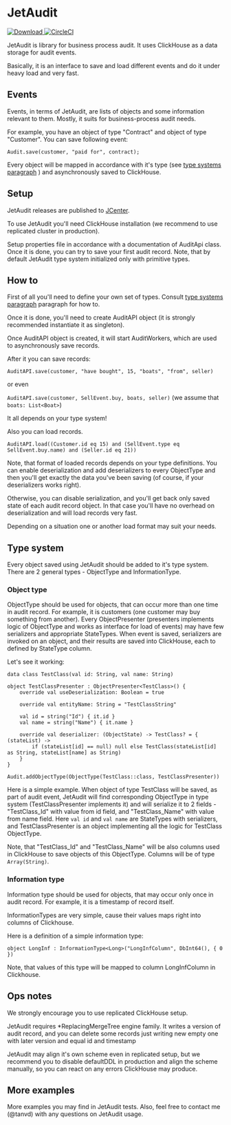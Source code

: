 # JetAudit

[ ![Download](https://api.bintray.com/packages/tanvd/jetaudit/jetaudit/images/download.svg) ](https://bintray.com/tanvd/jetaudit/jetaudit/_latestVersion)
[![CircleCI](https://circleci.com/gh/TanVD/JetAudit.svg?style=svg)](https://circleci.com/gh/TanVD/JetAudit)

JetAudit is library for business process audit. It uses ClickHouse as a data storage for audit events.

Basically, it is an interface to save and load different events and do it under heavy load and very fast.

## Events

Events, in terms of JetAudit, are lists of objects and some information relevant to them. Mostly, it suits for business-process audit needs.

For example, you have an object of type "Contract" and object of type "Customer". You can save following event:

```
Audit.save(customer, "paid for", contract);
```

Every object will be mapped in accordance with it's type (see [type systems paragraph](#type-system) ) and asynchronously saved to ClickHouse.

## Setup

JetAudit releases are published to [JCenter](https://bintray.com/tanvd/jetaudit/jetaudit).

To use JetAudit you'll need ClickHouse installation (we recommend to use replicated cluster in production).

Setup properties file in accordance with a documentation of AuditApi class. Once it is done, you can try to save your first audit record. Note, that by default JetAudit type system initialized only with primitive types.

## How to

First of all you'll need to define your own set of types. Consult [type systems paragraph](#type-system) paragraph for how to.

Once it is done, you'll need to create AuditAPI object (it is strongly recommended instantiate it as singleton). 

Once AuditAPI object is created, it will start AuditWorkers, which are used to asynchronously save records.

After it you can save records:

`AuditAPI.save(customer, "have bought", 15, "boats", "from", seller)`

or even

`AuditAPI.save(customer, SellEvent.buy, boats, seller)` (we assume that `boats: List<Boat>`) 

It all depends on your type system!

Also you can load records.

`AuditAPI.load((Customer.id eq 15) and (SellEvent.type eq SellEvent.buy.name) and (Seller.id eq 21))`

Note, that format of loaded records depends on your type definitions. You can enable deserialization and add deserializers to every ObjectType and then you'll get exactly the data you've been saving (of course, if your deserializers works right).
 
Otherwise, you can disable serialization, and you'll get back only saved state of each audit record object. In that case you'll have no overhead on deserialization and will load records very fast.

Depending on a situation one or another load format may suit your needs. 

## Type system

Every object saved using JetAudit should be added to it's type system. There are 2 general types - ObjectType and InformationType.

### Object type

ObjectType should be used for objects, that can occur more than one time in audit record. For example, it is customers (one customer may buy something from another). Every ObjectPresenter (presenters implements logic of ObjectType and works as interface for load of events) may have few serializers and appropriate StateTypes. When event is saved, serializers are invoked on an object, and their results are saved into ClickHouse, each to defined by StateType column.

Let's see it working:

```
data class TestClass(val id: String, val name: String)

object TestClassPresenter : ObjectPresenter<TestClass>() {
    override val useDeserialization: Boolean = true

    override val entityName: String = "TestClassString"

    val id = string("Id") { it.id }
    val name = string("Name") { it.name }

    override val deserializer: (ObjectState) -> TestClass? = { (stateList) ->
        if (stateList[id] == null) null else TestClass(stateList[id] as String, stateList[name] as String)
    }
}

Audit.addObjectType(ObjectType(TestClass::class, TestClassPresenter))
```

Here is a simple example. When object of type TestClass will be saved, as part of audit event, JetAudit will find corresponding ObjectType in type system (TestClassPresenter implements it) and will serialize it to 2 fields - "TestClass_Id" with value from id field, and "TestClass_Name" with value from name field. Here `val id` and `val name` are StateTypes with serializers, and TestClassPresenter is an object implementing all the logic for TestClass ObjectType.

Note, that "TestClass_Id" and "TestClass_Name" will be also columns used in ClickHouse to save objects of this ObjectType. Columns will be of type `Array(String)`.

### Information type

Information type should be used for objects, that may occur only once in audit record. For example, it is a timestamp of record itself. 

InformationTypes are very simple, cause their values maps right into columns of Clickhouse.

Here is a definition of a simple information type:

`object LongInf : InformationType<Long>("LongInfColumn", DbInt64(), { 0 })`

Note, that values of this type will be mapped to column LongInfColumn in Clickhouse.

## Ops notes

We strongly encourage you to use replicated ClickHouse setup. 

JetAudit requires *ReplacingMergeTree engine family. It writes a version of audit record, and you can delete some records just writing new empty one with later version and equal id and timestamp

JetAudit may align it's own scheme even in replicated setup, but we recommend you to disable defaultDDL in production and align the scheme manually, so you can react on any errors ClickHouse may produce.

## More examples

More examples you may find in JetAudit tests. Also, feel free to contact me (@tanvd) with any questions on JetAudit usage.



